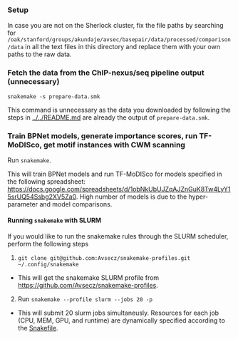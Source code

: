 ### Setup

In case you are not on the Sherlock cluster, fix the file paths by searching for `/oak/stanford/groups/akundaje/avsec/basepair/data/processed/comparison/data` in all the text files in this directory and replace them with your own paths to the raw data.

### Fetch the data from the ChIP-nexus/seq pipeline output (unnecessary)

`snakemake -s prepare-data.smk`

This command is unnecessary as the data you downloaded by following the steps in [../../README.md](../../README.md) are already the output of `prepare-data.smk`.

### Train BPNet models, generate importance scores, run TF-MoDISco, get motif instances with CWM scanning

Run `snakemake`.

This will train BPNet models and run TF-MoDISco for models specified in the following spreadsheet: <https://docs.google.com/spreadsheets/d/1obNkUbUJZqAJZnGuK8Tw4LyY15srUQ54Ssbg2XV5Za0>. High number of models is due to the hyper-parameter and model comparisons.

#### Running `snakemake` with SLURM

If you would like to run the snakemake rules through the SLURM scheduler, perform the following steps

1. `git clone git@github.com:Avsecz/snakemake-profiles.git ~/.config/snakemake`
  - This will get the snakemake SLURM profile from https://github.com/Avsecz/snakemake-profiles.
2. Run `snakemake --profile slurm --jobs 20 -p`
  - This will submit 20 slurm jobs simultaneusly. Resources for each job (CPU, MEM, GPU, and runtime) are dynamically specified according to the [Snakefile](Snakefile).
